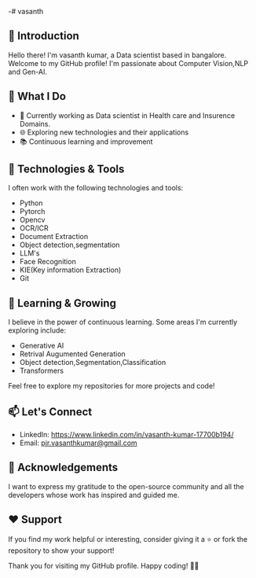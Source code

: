-# vasanth

## 👋 Introduction
Hello there! I'm vasanth kumar, a Data scientist based in bangalore. Welcome to my GitHub profile! I'm passionate about Computer Vision,NLP and Gen-AI.

## 🚀 What I Do
- 💼 Currently working as Data scientist in Health care and Insurence Domains.
- 🌐 Exploring new technologies and their applications
- 📚 Continuous learning and improvement


## 🔧 Technologies & Tools
I often work with the following technologies and tools:
- Python
- Pytorch
- Opencv
- OCR/ICR
- Document Extraction
- Object detection,segmentation
- LLM's
- Face Recognition
- KIE(Key information Extraction)
- Git

## 🌱 Learning & Growing
I believe in the power of continuous learning. Some areas I'm currently exploring include:
- Generative AI
- Retrival Augumented Generation
- Object detection,Segmentation,Classification
- Transformers

Feel free to explore my repositories for more projects and code!

## 📫 Let's Connect
- LinkedIn: https://www.linkedin.com/in/vasanth-kumar-17700b194/
- Email: pjr.vasanthkumar@gmail.com

## 🙏 Acknowledgements
I want to express my gratitude to the open-source community and all the developers whose work has inspired and guided me.

## ❤️ Support
If you find my work helpful or interesting, consider giving it a ⭐️ or fork the repository to show your support!

Thank you for visiting my GitHub profile. Happy coding! 👨‍💻

<!---
vasanth9p/vasanth9p is a ✨ special ✨ repository because its `README.md` (this file) appears on your GitHub profile.
You can click the Preview link to take a look at your changes.
--->
